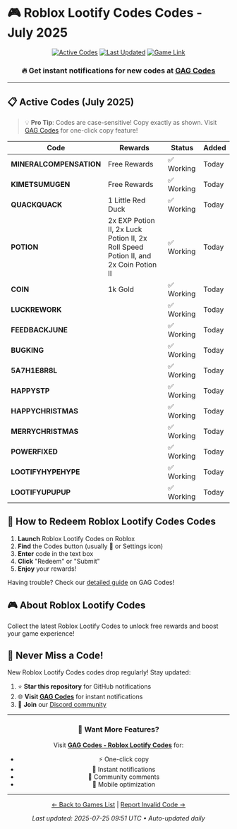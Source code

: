 # 🎮 Roblox Lootify Codes Codes - July 2025

<div align="center">

[![Active Codes](https://img.shields.io/badge/Active%20Codes-15-brightgreen)](https://gagcodes.com/roblox/roblox-lootify)
[![Last Updated](https://img.shields.io/badge/Last%20Updated-Today-orange)](https://gagcodes.com/roblox/roblox-lootify)
[![Game Link](https://img.shields.io/badge/Play-Roblox%20Lootify%20Codes-red)](https://www.roblox.com/games/)

### 🔥 **Get instant notifications for new codes at [GAG Codes](https://gagcodes.com/roblox/roblox-lootify)**

</div>

---

## 📋 Active Codes (July 2025)

> 💡 **Pro Tip**: Codes are case-sensitive! Copy exactly as shown. Visit [GAG Codes](https://gagcodes.com/roblox/roblox-lootify) for one-click copy feature!

| Code | Rewards | Status | Added |
|------|---------|--------|-------|
| **MINERALCOMPENSATION** | Free Rewards | ✅ Working | Today |
| **KIMETSUMUGEN** | Free Rewards | ✅ Working | Today |
| **QUACKQUACK** | 1 Little Red Duck | ✅ Working | Today |
| **POTION** | 2x EXP Potion II, 2x Luck Potion II, 2x Roll Speed Potion II, and 2x Coin Potion II | ✅ Working | Today |
| **COIN** | 1k Gold | ✅ Working | Today |
| **LUCKREWORK** |  | ✅ Working | Today |
| **FEEDBACKJUNE** |  | ✅ Working | Today |
| **BUGKING** |  | ✅ Working | Today |
| **5A7H1E8R8L** |  | ✅ Working | Today |
| **HAPPYSTP** |  | ✅ Working | Today |
| **HAPPYCHRISTMAS** |  | ✅ Working | Today |
| **MERRYCHRISTMAS** |  | ✅ Working | Today |
| **POWERFIXED** |  | ✅ Working | Today |
| **LOOTIFYHYPEHYPE** |  | ✅ Working | Today |
| **LOOTIFYUPUPUP** |  | ✅ Working | Today |


## 📖 How to Redeem Roblox Lootify Codes Codes

1. **Launch** Roblox Lootify Codes on Roblox
2. **Find** the Codes button (usually 🎁 or Settings icon)
3. **Enter** code in the text box
4. **Click** "Redeem" or "Submit"
5. **Enjoy** your rewards!

Having trouble? Check our [detailed guide](https://gagcodes.com/roblox/roblox-lootify#how-to-redeem) on GAG Codes!

## 🎮 About Roblox Lootify Codes

Collect the latest Roblox Lootify Codes to unlock free rewards and boost your game experience!

## 🔔 Never Miss a Code!

New Roblox Lootify Codes codes drop regularly! Stay updated:

1. ⭐ **Star this repository** for GitHub notifications
2. 🌐 **Visit [GAG Codes](https://gagcodes.com/roblox/roblox-lootify)** for instant notifications
3. 💬 **Join** our [Discord community](https://gagcodes.com/discord)

---

<div align="center">

### 🚀 Want More Features?

Visit [**GAG Codes - Roblox Lootify Codes**](https://gagcodes.com/roblox/roblox-lootify) for:
- ⚡ One-click copy
- 🔔 Instant notifications  
- 💬 Community comments
- 📱 Mobile optimization

---

[← Back to Games List](README.md) | [Report Invalid Code →](https://github.com/yourusername/roblox-codes-directory/issues)

*Last updated: 2025-07-25 09:51 UTC • Auto-updated daily*

</div>